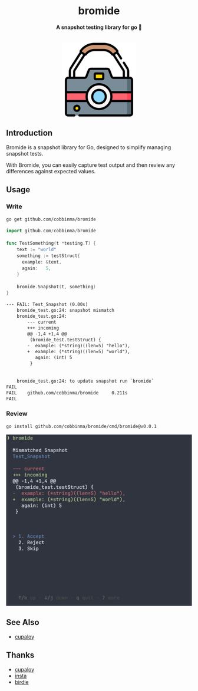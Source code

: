 <div align="center">
<h1 align="center">bromide</h1>
 <strong>
  A snapshot testing library for go 📸
 </strong>
</div>

<br />

<div align="center">
 <br />
 <img src="./assets/camera.png" height="auto" width="200">
</div>


## Introduction

Bromide is a snapshot library for Go, designed to simplify managing snapshot tests. 

With Bromide, you can easily capture test output and then review any differences against expected values.

## Usage

### Write

```sh
go get github.com/cobbinma/bromide
```

```go
import github.com/cobbinma/bromide

func TestSomething(t *testing.T) {
    text := "world"
    something := testStruct{
      example: &text,
      again:   5,
    }
    
    bromide.Snapshot(t, something)
}
```

```
--- FAIL: Test_Snapshot (0.00s)
    bromide_test.go:24: snapshot mismatch
    bromide_test.go:24:
        --- current
        +++ incoming
        @@ -1,4 +1,4 @@
         (bromide_test.testStruct) {
        -  example: (*string)((len=5) "hello"),
        +  example: (*string)((len=5) "world"),
           again: (int) 5
         }


    bromide_test.go:24: to update snapshot run `bromide`
FAIL
FAIL    github.com/cobbinma/bromide     0.211s
FAIL
```

### Review

```sh
go install github.com/cobbinma/bromide/cmd/bromide@v0.0.1
```

![screenshot](./assets/Screenshot.png)

## See Also

* [cupaloy](https://github.com/bradleyjkemp/cupaloy)

## Thanks

* [cupaloy](https://github.com/bradleyjkemp/cupaloy)
* [insta](https://github.com/mitsuhiko/insta)
* [birdie](https://github.com/giacomocavalieri/birdie)
